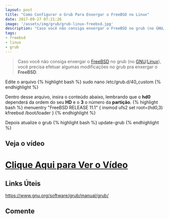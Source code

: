 ```yaml
---
layout: post
title: "Como Configurar o Grub Para Enxergar o FreeBSD no Linux"
date: 2017-09-27 07:21:26
image: '/assets/img/grub/grub-linux-freebsd.jpg'
description: "Caso você não consiga enxergar o FreeBSD no grub (no GNU/Linux), você precisa efetuar algumas modificações no grub pra enxergar o FreeBSD."
tags:
- freebsd
- linux
- grub
---
```


> Caso você não consiga enxergar o [FreeBSD](http://terminalroot.com.br/tags#freebsd) no grub (no [GNU](http://terminalroot.com.br/tags#gnu)/[Linux](http://terminalroot.com.br/tags#linux)), você precisa efetuar algumas modificações no grub pra enxergar o __FreeBSD__.

Edite o arquivo
{% highlight bash %}
sudo nano /etc/grub.d/40_custom
{% endhighlight %}

Dentro desse arquivo, insira o conteúdo abaixo, lembrando que o __hd0__ dependerá da ordem do seu __HD__ e o __3__ o número da __partição__.
{% highlight bash %}
menuentry "FreeBSD RELEASE 11.1" {
	insmod ufs2
	set root=(hd0,3)
	kfreebsd /boot/loader
}
{% endhighlight %}

Depois atualize o grub
{% highlight bash %}
update-grub
{% endhighlight %}

## Veja o vídeo

# [Clique Aqui para Ver o Vídeo](https://www.youtube.com/watch?v=WLVKaJeKejU)


## Links Úteis
<https://www.gnu.org/software/grub/manual/grub/>

## Comente

<script async src="https://pagead2.googlesyndication.com/pagead/js/adsbygoogle.js"></script>

<!-- Informat -->
<ins class="adsbygoogle"
 style="display:block"
 data-ad-client="ca-pub-2838251107855362"
 data-ad-slot="2327980059"
 data-ad-format="auto"
 data-full-width-responsive="true"></ins>

<script>
(adsbygoogle = window.adsbygoogle || []).push({});
</script>

